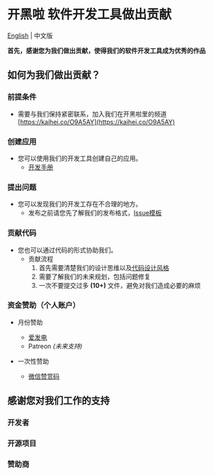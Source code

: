 # 开黑啦 软件开发工具做出贡献

[English](CONTRIBUTING.md) | 中文版

**首先，感谢您为我们做出贡献，使得我们的软件开发工具成为优秀的作品**

## 如何为我们做出贡献？
### 前提条件
- 需要与我们保持紧密联系，加入我们在开黑啦里的频道 [https://kaihei.co/O9A5AY](https://kaihei.co/O9A5AY)

### 创建应用
- 您可以使用我们的开发工具创建自己的应用。
    + [开发手册](https://github.com/FightingGuys/kaiheila-sdk-java/wiki)

### 提出问题
- 您可以发现我们的开发工存在不合理的地方。
    + 发布之前请您先了解我们的发布格式，[Issue模板](ISSUE_TEMPLATE.zh-CN.md)
    
### 贡献代码
- 您也可以通过代码的形式协助我们。
    + 贡献流程
        1. 首先需要清楚我们的设计思维以及[代码设计风格](CODE_STYLE.zh-CN.md)
        2. 需要了解我们的未来规划，包括问题修复
        3. 一次不要提交过多 **(10+)** 文件，避免对我们造成必要的麻烦

### 资金赞助（个人账户）

- 月份赞助
    + [爱发电](https://afdian.net/@running_hyk)
    + Patreon *(未来支持)*

- 一次性赞助
    + [微信赞赏码](https://static.assets.fightingguys.cn/root/img/weixin.jpg)

## 感谢您对我们工作的支持
### 开发者

### 开源项目

### 赞助商